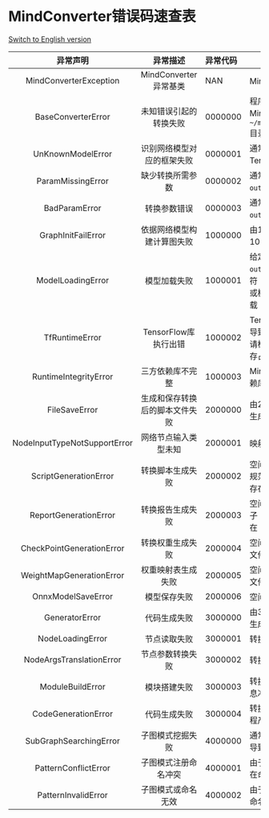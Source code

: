# MindConverter错误码速查表

[Switch to English version](./error_code_definition.md)

|       异常声明       | 异常描述                       | 异常代码 | 常见原因                   |
| :----------------------------: | :------: | :--------------- | ----------------------- |
| MindConverterException | MindConverter异常基类          | NAN    | MindConverter异常基类                                      |
|    BaseConverterError    | 未知错误引起的转换失败         | 0000000    | 程序运行中出现未知错误，请打开MindInsight log文件（默认位于`~/mindinsight/log/mindconverter/`目录下）查看具体错误原因 |
|       UnKnownModelError       | 识别网络模型对应的框架失败     | 0000001   | 通常为用户给定模型文件不符合TensorFlow或PyTorch标准        |
| ParamMissingError | 缺少转换所需参数 | 0000002 | 通常为`--shape`, `--input_nodes` , `--output_nodes`缺失导致 |
| BadParamError | 转换参数错误 | 0000003 | 通常为`--shape`, `--input_nodes` , `--output_nodes`错误导致 |
|      GraphInitFailError      | 依据网络模型构建计算图失败     | 1000000  | 由1000001，1000002，1000003导致的计算图无法解析                                                           |
|     ModelLoadingError     | 模型加载失败           | 1000001  | 给定的`--input_nodes`, `--output_nodes`, `--shape`与实际模型不符；<br />或模型文件存在问题导致模型无法加载 |
|     TfRuntimeError     | TensorFlow库执行出错           | 1000002  | TensorFlow启动申请所需资源失败导致无法正常启动，<br />请检查系统资源（进程数、内存、显存占用、CPU占用）是否充足 |
| RuntimeIntegrityError | 三方依赖库不完整 | 1000003 | MindConverter运行时所需的三方依赖库未安装 | |
|   FileSaveError   | 生成和保存转换后的脚本文件失败 | 2000000  | 由200000至2000005导致的脚本生成保存失败            |
| NodeInputTypeNotSupportError | 网络节点输入类型未知           | 2000001  | 映射关系中设置节点输入类型错误                                                           |
| ScriptGenerationError | 转换脚本生成失败               | 2000002  | 空间不足；生成的脚本不符合PEP-8规范；`--output`目录下已有同名文件存在                                   |
| ReportGenerationError | 转换报告生成失败               | 2000003  | 空间不足；脚本中没有需要转换的算子；`--report`目录下已有同名文件存在              |
| CheckPointGenerationError | 转换权重生成失败 | 2000004 | 空间不足；`--output`目录下已有同名文件存在 |
| WeightMapGenerationError | 权重映射表生成失败 | 2000005 | 空间不足；`--output`目录下已有同名文件存在 |
| OnnxModelSaveError | 模型保存失败 | 2000006 | 空间不足；用户权限不足 |
|      GeneratorError      | 代码生成失败                   | 3000000  |由3000001至3000004引发的代码生成模块错误                                                |
| NodeLoadingError | 节点读取失败                   | 3000001  |转换后的节点缺少必要参数                                                                |
| NodeArgsTranslationError | 节点参数转换失败          | 3000002  |转换后的节点参数信息不正确                                                              |
| ModuleBuildError | 模块搭建失败                   | 3000003  |转换后的节点信息不正确，与模块信息冲突，导致模块生成失败                                   |
| CodeGenerationError | 代码生成失败                   | 3000004  |转换后的节点信息前后矛盾，生成过程产生冲突                                               |
|  SubGraphSearchingError  | 子图模式挖掘失败               | 4000000  | 通常由于模型生成对应的拓扑序错误导致                       |
| PatternConflictError | 子图模式注册命名冲突 | 4000001 | 由于该子图模式命名已经被注册，存在命名冲突导致 |
| PatternInvalidError | 子图模式或命名无效 | 4000002 | 由于子图模式注册时提供的子图模式命名或子图模式无效导致 |
